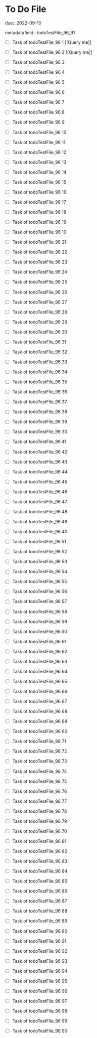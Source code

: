# To Do File

due:: 2022-09-10

metadatafield:: todoTestFile_96_91

- [ ] Task of todoTestFile_96 1 [[Query me]]
- [ ] Task of todoTestFile_96 2 [[Query me]]
- [ ] Task of todoTestFile_96 3
- [ ] Task of todoTestFile_96 4
- [ ] Task of todoTestFile_96 5
- [ ] Task of todoTestFile_96 6
- [ ] Task of todoTestFile_96 7
- [ ] Task of todoTestFile_96 8
- [ ] Task of todoTestFile_96 9
- [ ] Task of todoTestFile_96 10

- [ ] Task of todoTestFile_96 11 
- [ ] Task of todoTestFile_96 12 
- [ ] Task of todoTestFile_96 13
- [ ] Task of todoTestFile_96 14
- [ ] Task of todoTestFile_96 15
- [ ] Task of todoTestFile_96 16
- [ ] Task of todoTestFile_96 17
- [ ] Task of todoTestFile_96 18
- [ ] Task of todoTestFile_96 19
- [ ] Task of todoTestFile_96 10

- [ ] Task of todoTestFile_96 21 
- [ ] Task of todoTestFile_96 22 
- [ ] Task of todoTestFile_96 23
- [ ] Task of todoTestFile_96 24
- [ ] Task of todoTestFile_96 25
- [ ] Task of todoTestFile_96 26
- [ ] Task of todoTestFile_96 27
- [ ] Task of todoTestFile_96 28
- [ ] Task of todoTestFile_96 29
- [ ] Task of todoTestFile_96 20

- [ ] Task of todoTestFile_96 31 
- [ ] Task of todoTestFile_96 32 
- [ ] Task of todoTestFile_96 33
- [ ] Task of todoTestFile_96 34
- [ ] Task of todoTestFile_96 35
- [ ] Task of todoTestFile_96 36
- [ ] Task of todoTestFile_96 37
- [ ] Task of todoTestFile_96 38
- [ ] Task of todoTestFile_96 39
- [ ] Task of todoTestFile_96 30

- [ ] Task of todoTestFile_96 41 
- [ ] Task of todoTestFile_96 42 
- [ ] Task of todoTestFile_96 43
- [ ] Task of todoTestFile_96 44
- [ ] Task of todoTestFile_96 45
- [ ] Task of todoTestFile_96 46
- [ ] Task of todoTestFile_96 47
- [ ] Task of todoTestFile_96 48
- [ ] Task of todoTestFile_96 49
- [ ] Task of todoTestFile_96 40

- [ ] Task of todoTestFile_96 51 
- [ ] Task of todoTestFile_96 52 
- [ ] Task of todoTestFile_96 53
- [ ] Task of todoTestFile_96 54
- [ ] Task of todoTestFile_96 55
- [ ] Task of todoTestFile_96 56
- [ ] Task of todoTestFile_96 57
- [ ] Task of todoTestFile_96 58
- [ ] Task of todoTestFile_96 59
- [ ] Task of todoTestFile_96 50

- [ ] Task of todoTestFile_96 61 
- [ ] Task of todoTestFile_96 62 
- [ ] Task of todoTestFile_96 63
- [ ] Task of todoTestFile_96 64
- [ ] Task of todoTestFile_96 65
- [ ] Task of todoTestFile_96 66
- [ ] Task of todoTestFile_96 67
- [ ] Task of todoTestFile_96 68
- [ ] Task of todoTestFile_96 69
- [ ] Task of todoTestFile_96 60

- [ ] Task of todoTestFile_96 71 
- [ ] Task of todoTestFile_96 72 
- [ ] Task of todoTestFile_96 73
- [ ] Task of todoTestFile_96 74
- [ ] Task of todoTestFile_96 75
- [ ] Task of todoTestFile_96 76
- [ ] Task of todoTestFile_96 77
- [ ] Task of todoTestFile_96 78
- [ ] Task of todoTestFile_96 79
- [ ] Task of todoTestFile_96 70


- [ ] Task of todoTestFile_96 81 
- [ ] Task of todoTestFile_96 82 
- [ ] Task of todoTestFile_96 83
- [ ] Task of todoTestFile_96 84
- [ ] Task of todoTestFile_96 85
- [ ] Task of todoTestFile_96 86
- [ ] Task of todoTestFile_96 87
- [ ] Task of todoTestFile_96 88
- [ ] Task of todoTestFile_96 89
- [ ] Task of todoTestFile_96 80


- [ ] Task of todoTestFile_96 91 
- [ ] Task of todoTestFile_96 92 
- [ ] Task of todoTestFile_96 93
- [ ] Task of todoTestFile_96 94
- [ ] Task of todoTestFile_96 95
- [ ] Task of todoTestFile_96 96
- [ ] Task of todoTestFile_96 97
- [ ] Task of todoTestFile_96 98
- [ ] Task of todoTestFile_96 99
- [ ] Task of todoTestFile_96 90
